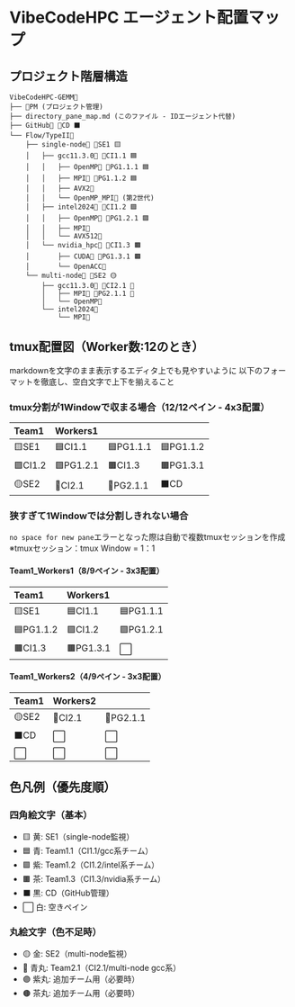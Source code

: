 # VibeCodeHPC エージェント配置マップ

## プロジェクト階層構造
```
VibeCodeHPC-GEMM📂
├── 🤖PM (プロジェクト管理)
├── directory_pane_map.md (このファイル - IDエージェント代替)
├── GitHub📁 🤖CD ⬛
└── Flow/TypeII📂
    ├── single-node📂 🤖SE1 🟨
    │   ├── gcc11.3.0📂 🤖CI1.1 🟦
    │   │   ├── OpenMP📁 🤖PG1.1.1 🟦
    │   │   ├── MPI📁 🤖PG1.1.2 🟦
    │   │   ├── AVX2📁
    │   │   └── OpenMP_MPI📁 (第2世代)
    │   ├── intel2024📂 🤖CI1.2 🟪
    │   │   ├── OpenMP📁 🤖PG1.2.1 🟪
    │   │   ├── MPI📁
    │   │   └── AVX512📁
    │   └── nvidia_hpc📂 🤖CI1.3 🟫
    │       ├── CUDA📁 🤖PG1.3.1 🟫
    │       └── OpenACC📁
    └── multi-node📂 🤖SE2 🟡
        ├── gcc11.3.0📂 🤖CI2.1 🔵
        │   ├── MPI📁 🤖PG2.1.1 🔵
        │   └── OpenMP📁
        └── intel2024📂
            └── MPI📁
```

## tmux配置図（Worker数:12のとき）
markdownを文字のまま表示するエディタ上でも見やすいように
以下のフォーマットを徹底し、空白文字で上下を揃えること

### tmux分割が1Windowで収まる場合（12/12ペイン - 4x3配置）
| Team1 | Workers1 | | |
|:---|:---|:---|:---|
| 🟨SE1     | 🟦CI1.1   | 🟦PG1.1.1 | 🟦PG1.1.2 |
| 🟪CI1.2   | 🟪PG1.2.1 | 🟫CI1.3   | 🟫PG1.3.1 |
| 🟡SE2     | 🔵CI2.1   | 🔵PG2.1.1 | ⬛CD      |

### 狭すぎて1Windowでは分割しきれない場合
`no space for new pane`エラーとなった際は自動で複数tmuxセッションを作成
※tmuxセッション：tmux Window = 1：1

#### Team1_Workers1（8/9ペイン - 3x3配置）
| Team1 | Workers1 | |
|:---|:---|:---|
| 🟨SE1     | 🟦CI1.1   | 🟦PG1.1.1 |
| 🟦PG1.1.2 | 🟪CI1.2   | 🟪PG1.2.1 |
| 🟫CI1.3   | 🟫PG1.3.1 | ⬜        |

#### Team1_Workers2（4/9ペイン - 3x3配置）
| Team1 | Workers2 | |
|:---|:---|:---|
| 🟡SE2     | 🔵CI2.1   | 🔵PG2.1.1 |
| ⬛CD      | ⬜        | ⬜        |
| ⬜        | ⬜        | ⬜        |

## 色凡例（優先度順）
### 四角絵文字（基本）
- 🟨 黄: SE1（single-node監視）
- 🟦 青: Team1.1（CI1.1/gcc系チーム）
- 🟪 紫: Team1.2（CI1.2/intel系チーム）
- 🟫 茶: Team1.3（CI1.3/nvidia系チーム）
- ⬛ 黒: CD（GitHub管理）
- ⬜ 白: 空きペイン

### 丸絵文字（色不足時）
- 🟡 金: SE2（multi-node監視）
- 🔵 青丸: Team2.1（CI2.1/multi-node gcc系）
- 🟣 紫丸: 追加チーム用（必要時）
- 🟤 茶丸: 追加チーム用（必要時）
